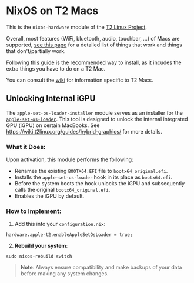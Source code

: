 # NixOS on T2 Macs

This is the `nixos-hardware` module of the [T2 Linux Project](https://t2linux.org).

Overall, most features (WiFi, bluetooth, audio, touchbar, ...) of Macs are supported, [see this page](https://wiki.t2linux.org/state/) for a detailed list of things that work and things that don't/partially work.

Following [this guide](https://wiki.t2linux.org/distributions/nixos/installation/) is the recommended way to install, as it incudes the extra things you have to do on a T2 Mac.

You can consult the [wiki](https://wiki.t2linux.org/) for information specific to T2 Macs.

## Unlocking Internal iGPU

The `apple-set-os-loader-installer` module serves as an installer for the [`apple-set-os-loader`](https://github.com/Redecorating/apple_set_os-loader). This tool is designed to unlock the internal integrated GPU (iGPU) on certain MacBooks. See https://wiki.t2linux.org/guides/hybrid-graphics/ for more details.

### What it Does:

Upon activation, this module performs the following:

- Renames the existing `BOOTX64.EFI` file to `bootx64_original.efi`.
- Installs the `apple-set-os-loader` hook in its place as `bootx64.efi`.
- Before the system boots the hook unlocks the iGPU and subsequently calls the original `bootx64_original.efi`.
- Enables the iGPU by default.

### How to Implement:

1. Add this into your `configuration.nix`:
```
hardware.apple-t2.enableAppleSetOsLoader = true;
```

2. **Rebuild your system**:
```
sudo nixos-rebuild switch
```

> **Note**: Always ensure compatibility and make backups of your data before making any system changes.
